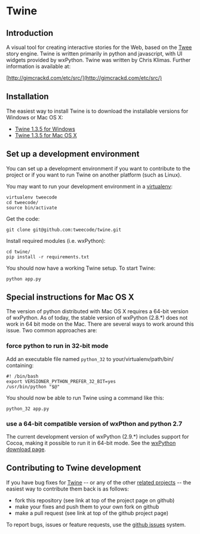 Twine
=====

Introduction
------------

A visual tool for creating interactive stories for the Web, based on the
[Twee](https://github.com/tweecode/twee) story engine. Twine is written 
primarily in python and javascript, with UI widgets provided by wxPython.
Twine was written by Chris Klimas. Further information is 	available at:

[http://gimcrackd.com/etc/src/](http://gimcrackd.com/etc/src/)

Installation
------------

The easiest way to install Twine is to download the installable versions
for Windows or Mac OS X:

 * [Twine 1.3.5 for Windows](http://twee.googlecode.com/files/twine-1.3.5-windows.exe)
 * [Twine 1.3.5 for Mac OS X](http://twee.googlecode.com/files/twine-1.3.5-osx.zip)

Set up a development environment
--------------------------------

You can set up a development environment if you want to contribute to 
the project or if you want to run Twine on another platform (such as 
Linux).

You may want to run your development environment in a
[virtualenv](http://pypi.python.org/pypi/virtualenv):

    virtualenv tweecode
    cd tweecode/
    source bin/activate

Get the code:

	git clone git@github.com:tweecode/twine.git

Install required modules (i.e. wxPython):

	cd twine/
	pip install -r requirements.txt

You should now have a working Twine setup. To start Twine:

	python app.py

Special instructions for Mac OS X
---------------------------------

The version of python distributed with Mac OS X requires a 64-bit version
of wxPython. As of today, the stable version of wxPython (2.8.*) does not 
work in 64 bit mode on the Mac. There are several ways to work around this
issue. Two common approaches are:

### force python to run in 32-bit mode

Add an executable file named `python_32` to your/virtualenv/path/bin/ 
containing:

	#! /bin/bash
	export VERSIONER_PYTHON_PREFER_32_BIT=yes
	/usr/bin/python "$@"

You should now be able to run Twine using a command like this:

	python_32 app.py

### use a 64-bit compatible version of wxPthon and python 2.7

The current development version of wxPython (2.9.*) includes support for 
Cocoa, making it possible to run it in 64-bit mode. See the 
[wxPython download page](http://www.wxpython.org/download.php).

Contributing to Twine development
---------------------------------

If you have bug fixes for [Twine](https://github.com/tweecode/twine) -- or
any of the other  [related projects](https://github.com/tweecode) -- the 
easiest way to contribute them back is as follows:

* fork this repository (see link at top of the project page on github)
* make your fixes and push them to your own fork on github
* make a pull request (see link at top of the github project page)

To report bugs, issues or feature requests, use the 
[github issues](https://github.com/tweecode/twine/issues) system.
